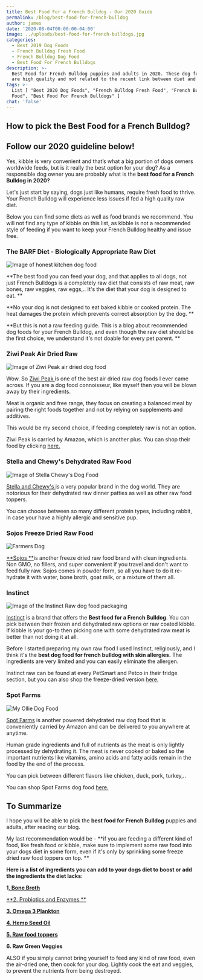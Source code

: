 ```yaml
---
title: Best Food For a French Bulldog - Our 2020 Guide
permalink: /blog/best-food-for-french-bulldog
author: james
date: '2020-08-04T00:00:00-04:00'
image: ../uploads/best-food-for-french-bulldogs.jpg
categories:
  - Best 2019 Dog Foods
  - French Bulldog Fresh Food
  - French Bulldog Dog Food
  - Best Food For French Bulldogs
description: >-
  Best Food for French Bulldog puppies and adults in 2020. These dog food brands
  are high quality and not related to the recent link between diet and DCM.
tags: >-
  List [ "Best 2020 Dog Foods", "French Bulldog Fresh Food", "French Bulldog Dog
  Food", "Best Food For French Bulldogs" ]
chat: 'false'
---
```

## How to pick the Best Food for a French Bulldog?

## Follow our 2020 guideline below!

Yes, kibble is very convenient and that’s what a big portion of dogs owners worldwide feeds, but is it really the best option for your dog? As a responsible dog owner you are probably what is the **best food for a French Bulldog in 2020?**

Let's just start by saying, dogs just like humans, require fresh food to thrive. Your French Bulldog will experience less issues if fed a high quality raw diet.

Below you can find some diets as well as food brands we recommend. You will not find any type of kibble on this list, as kibble is not a recommended style of feeding if you want to keep your French Bulldog healthy and issue free. 

### **The BARF Diet - Biologically Appropriate Raw Diet**

![Image of honest kitchen dog food](/uploads/raw-dog-food.jpg)

**The best food you can feed your dog, and that applies to all dogs, not just French Bulldogs is a completely raw diet that consists of raw meat, raw bones, raw veggies, raw eggs,.. It's the diet that your dog is designed to eat. **

**No your dog is not designed to eat baked kibble or cooked protein. The heat damages the protein which prevents correct absorption by the dog. **

**But this is not a raw feeding guide. This is a blog about recommended dog foods for your French Bulldog, and even though the raw diet should be the first choice, we understand it's not doable for every pet parent. **

### **Ziwi Peak Air Dried Raw**

![Image of Ziwi Peak air dried dog food](/uploads/ziwipeak-dog-food.jpg)

Wow. So [Ziwi Peak ](https://amzn.to/31mHGH9)is one of the best air dried raw dog foods I ever came across. If you are a dog food connoisseur, like myself then you will be blown away by their ingredients. 

Meat is organic and free range, they focus on creating a balanced meal by pairing the right foods together and not by relying on supplements and additives. 

This would be my second choice, if feeding completely raw is not an option.  

Ziwi Peak is carried by Amazon, which is another plus. You can shop their food by clicking [here.](https://amzn.to/31mHGH9)

### **Stella and Chewy's Dehydrated Raw Food**

![Image of Stella Chewy's Dog Food](/uploads/stella_chewy_food.jpg)

[Stella and Chewy's ](https://amzn.to/2EKCIw4)is a very popular brand in the dog world. They are notorious for their dehydrated raw dinner patties as well as other raw food toppers.

You can choose between so many different protein types, including rabbit, in case your have a highly allergic and sensitive pup.

### **Sojos Freeze Dried Raw Food**

![Farmers Dog](/uploads/sojos-raw-dog-food.png)

[**Sojos **](https://amzn.to/3i71GUJ)is another freeze dried raw food brand with clean ingredients. Non GMO, no fillers, and super convenient if you travel and don't want to feed fully raw. Sojos comes in powder form, so all you have to do it re-hydrate it with water, bone broth, goat milk, or a mixture of them all. 

### **Instinct**

![Image of the Instinct Raw dog food packaging](/uploads/raw-instinct-dog-food.png)

[Instinct](https://amzn.to/33mxT6y) is a brand that offers the **Best food for a French Bulldog**. You can pick between their frozen  and dehydrated raw options or raw coated kibble. If kibble is your go-to then picking one with some dehydrated raw meat is better than not doing it at all.

Before I started preparing my own raw food I used Instinct, religiously, and I think it's the **best dog food for french bulldog with skin allergies.** The ingredients are very limited and you can easily eliminate the allergen.

Instinct raw can be found at every PetSmart and Petco in their fridge section, but you can also shop the freeze-dried version [here.](https://amzn.to/33mxT6y) 

### **Spot Farms**

![My Ollie Dog Food](/uploads/spot-farms-dog-food.jpg)

[Spot Farms](https://amzn.to/3i75wND) is another powered dehydrated raw dog food that is conveniently carried by Amazon and can be delivered to you anywhere at anytime. 

Human grade ingredients and full of nutrients as the meat is only lightly processed by dehydrating it. The meat is never cooked or baked so the important nutrients like vitamins, amino acids and fatty acids remain in the food by the end of the process. 

You can pick between different flavors like chicken, duck, pork, turkey,..

You can shop Spot Farms dog food [here. ](https://amzn.to/3i75wND)

### 

### 

### 

### 

## To Summarize

I hope you will be able to pick the **best food for French Bulldog** puppies and adults, after reading our blog.

My last recommendation would be - **if you are feeding a different kind of food, like fresh food or kibble, make sure to implement some raw food into your dogs diet in some form, even if it's only by sprinkling some freeze dried raw food toppers on top. **

**Here is a list of ingredients you can add to your dogs diet to boost or add the ingredients the diet lacks:**

**1**[**. Bone Broth**](https://amzn.to/2EJefaq)

[**2. Probiotics and Enzymes **](https://amzn.to/3gsrb2s)

[**3. Omega 3 Plankton**](https://amzn.to/39WZE75)

[**4. Hemp Seed Oil**](https://amzn.to/2XpEVU3)

[**5. Raw food toppers**](https://amzn.to/2DjzcbK)

**6. Raw Green Veggies**



ALSO if you simply cannot bring yourself to feed any kind of raw food, even the air-dried one, then cook for your dog. Lightly cook the eat and veggies, to prevent the nutrients from being destroyed.
